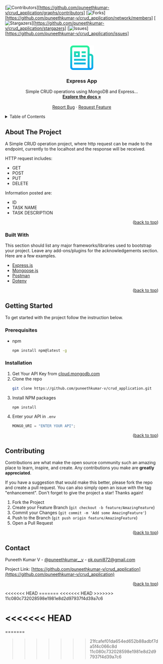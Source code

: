 <div id="top"></div>
<!--
*** Thanks for checking out the Best-README-Template. If you have a suggestion
*** that would make this better, please fork the repo and create a pull request
*** or simply open an issue with the tag "enhancement".
*** Don't forget to give the project a star!
*** Thanks again! Now go create something AMAZING! :D
-->

<!-- PROJECT SHIELDS -->
<!--
*** I'm using markdown "reference style" links for readability.
*** Reference links are enclosed in brackets [ ] instead of parentheses ( ).
*** See the bottom of this document for the declaration of the reference variables
*** for contributors-url, forks-url, etc. This is an optional, concise syntax you may use.
*** https://www.markdownguide.org/basic-syntax/#reference-style-links
-->

[![Contributors][contributors-shield]][https://github.com/puneethkumar-v/crud_application/graphs/contributors]
[![Forks][forks-shield]][https://github.com/puneethkumar-v/crud_application/network/members]
[![Stargazers][stars-shield]][https://github.com/puneethkumar-v/crud_application/stargazers]
[![Issues][issues-shield]][https://github.com/puneethkumar-v/crud_application/issues]

<!-- PROJECT LOGO -->
<br />
<div align="center">
  <a href="https://github.com/puneethkumar-v/crud_application">
    <img src="images/logo.png" alt="Logo" width="80" height="80">
  </a>

  <h3 align="center">Express App</h3>

  <p align="center">
    Simple CRUD operations using MongoDB and Express... 
    <br />
    <a href="https://github.com/puneethkumar-v/crud_application"><strong>Explore the docs »</strong></a>
    <br />
    <br />
    <a href="https://github.com/puneethkumar-v/crud_application/issues">Report Bug</a>
    ·
    <a href="https://github.com/puneethkumar-v/crud_application/issues">Request Feature</a>
  </p>
</div>

<!-- TABLE OF CONTENTS -->
<details>
  <summary>Table of Contents</summary>
  <ol>
    <li>
      <a href="#about-the-project">About The Project</a>
      <ul>
        <li><a href="#built-with">Built With</a></li>
      </ul>
    </li>
    <li>
      <a href="#getting-started">Getting Started</a>
      <ul>
        <li><a href="#prerequisites">Prerequisites</a></li>
        <li><a href="#installation">Installation</a></li>
      </ul>
    </li>
    <li><a href="#contributing">Contributing</a></li>
    <li><a href="#contact">Contact</a></li>
<<<<<<< HEAD
=======
<<<<<<< HEAD
    <li><a href="#acknowledgments">Acknowledgments</a></li>
=======
>>>>>>> 21fcafef01da654ed652b88adbf7da5f4c066c8d
>>>>>>> 11c080c732028598e1981e8d2d97937f4d39a7c6
  </ol>
</details>

<!-- ABOUT THE PROJECT -->

## About The Project

A Simple CRUD operation project, where http request can be made to the endpoint, currently to the localhost
and the response will be received.

HTTP request includes:

- GET
- POST
- PUT
- DELETE

Information posted are:

- ID
- TASK NAME
- TASK DESCRIPTION

<p align="right">(<a href="#top">back to top</a>)</p>

### Built With

This section should list any major frameworks/libraries used to bootstrap your project. Leave any add-ons/plugins for the acknowledgements section. Here are a few examples.

- [Express.js](https://expressjs.com/)
- [Mongoose.js](https://mongoosejs.com/)
- [Postman](https://www.postman.com/)
- [Dotenv](https://dotenv.org/)

<p align="right">(<a href="#top">back to top</a>)</p>

<!-- GETTING STARTED -->

## Getting Started

To get started with the project follow the instruction below.

### Prerequisites

- npm
  ```sh
  npm install npm@latest -g
  ```

### Installation

1. Get Your API Key from [cloud.mongodb.com](https://cloud.mongodb.com/)
2. Clone the repo
   ```sh
   git clone https://github.com/puneethkumar-v/crud_application.git
   ```
3. Install NPM packages
   ```sh
   npm install
   ```
4. Enter your API in `.env`
   ```js
   MONGO_URI = "ENTER YOUR API";
   ```

<p align="right">(<a href="#top">back to top</a>)</p>

<!-- CONTRIBUTING -->

## Contributing

Contributions are what make the open source community such an amazing place to learn, inspire, and create. Any contributions you make are **greatly appreciated**.

If you have a suggestion that would make this better, please fork the repo and create a pull request. You can also simply open an issue with the tag "enhancement".
Don't forget to give the project a star! Thanks again!

1. Fork the Project
2. Create your Feature Branch (`git checkout -b feature/AmazingFeature`)
3. Commit your Changes (`git commit -m 'Add some AmazingFeature'`)
4. Push to the Branch (`git push origin feature/AmazingFeature`)
5. Open a Pull Request

<p align="right">(<a href="#top">back to top</a>)</p>

<!-- CONTACT -->

## Contact

Puneeth Kumar V - [@puneethkumar\_\_v](https://twitter.com/puneethkumar__v) - [pk.puni872@gmail.com](pk.puni872@gmail.com)

Project Link: [https://github.com/puneethkumar-v/crud_application](https://github.com/puneethkumar-v/crud_application)

<p align="right">(<a href="#top">back to top</a>)</p>
<<<<<<< HEAD
=======
<<<<<<< HEAD
>>>>>>> 11c080c732028598e1981e8d2d97937f4d39a7c6

<!-- MARKDOWN LINKS & IMAGES -->
<!-- https://www.markdownguide.org/basic-syntax/#reference-style-links -->

[contributors-shield]: https://img.shields.io/github/contributors/othneildrew/Best-README-Template.svg?style=for-the-badge
[contributors-url]: https://github.com/othneildrew/Best-README-Template/graphs/contributors
[forks-shield]: https://img.shields.io/github/forks/othneildrew/Best-README-Template.svg?style=for-the-badge
[forks-url]: https://github.com/othneildrew/Best-README-Template/network/members
[stars-shield]: https://img.shields.io/github/stars/othneildrew/Best-README-Template.svg?style=for-the-badge
[stars-url]: https://github.com/othneildrew/Best-README-Template/stargazers
[issues-shield]: https://img.shields.io/github/issues/othneildrew/Best-README-Template.svg?style=for-the-badge
[issues-url]: https://github.com/othneildrew/Best-README-Template/issues
[license-shield]: https://img.shields.io/github/license/othneildrew/Best-README-Template.svg?style=for-the-badge
[license-url]: https://github.com/othneildrew/Best-README-Template/blob/master/LICENSE.txt
[linkedin-shield]: https://img.shields.io/badge/-LinkedIn-black.svg?style=for-the-badge&logo=linkedin&colorB=555
[linkedin-url]: https://linkedin.com/in/othneildrew
[product-screenshot]: images/screenshot.png
<<<<<<< HEAD
=======
=======
>>>>>>> 21fcafef01da654ed652b88adbf7da5f4c066c8d
>>>>>>> 11c080c732028598e1981e8d2d97937f4d39a7c6
